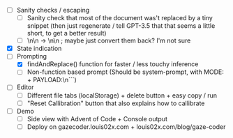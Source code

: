- [ ] Sanity checks / escaping
  - [ ] Sanity check that most of the document was't replaced by a tiny snippet (then just regenerate / tell GPT-3.5 that that seems a little short, to get a better result)
  - [ ] \\n\\n -> \n\n ; maybe just convert them back? I'm not sure
- [x] State indication
- [ ] Prompting
  - [x] findAndReplace() function for faster / less touchy inference
  - [ ] Non-function based prompt (Should be system-prompt, with MODE: + PAYLOAD:\n```)
- [ ] Editor
  - [ ] Different file tabs (localStorage) + delete button + easy copy / run
  - [ ] "Reset Callibration" button that also explains how to callibrate
- [ ] Demo
  - [ ] Side view with Advent of Code + Console output
  - [ ] Deploy on gazecoder.louis02x.com + louis02x.com/blog/gaze-coder
